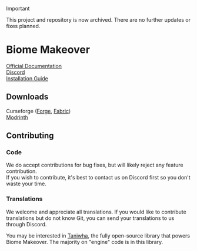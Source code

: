 > [!IMPORTANT]  
> This project and repository is now archived.
> There are no further updates or fixes planned.

# Biome Makeover
[Official Documentation](https://biomemakeover.laserknights.com/)  
[Discord](https://discord.gg/D5bNnw7)  
[Installation Guide](https://biomemakeover.laserknights.com/notes/installation/)  

## Downloads  
Curseforge ([Forge](https://www.curseforge.com/minecraft/mc-mods/biome-makeover-forge), [Fabric](https://www.curseforge.com/minecraft/mc-mods/biome-makeover))  
[Modrinth](https://modrinth.com/mod/biome-makeover)

## Contributing  

### Code
We do accept contributions for bug fixes, but will likely reject any feature contribution.  
If you wish to contribute, it's best to contact us on Discord first so you don't waste your time.

### Translations
We welcome and appreciate all translations. If you would like to contribute translations but do not know Git, you can send your translations to us through Discord.


You may be interested in [Taniwha](https://github.com/Lemonszz/taniwha/), the fully open-source library that powers Biome Makeover. The majority on "engine" code is in this library.
